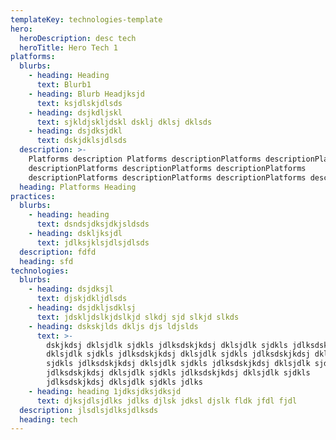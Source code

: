 ```yaml
---
templateKey: technologies-template
hero:
  heroDescription: desc tech
  heroTitle: Hero Tech 1
platforms:
  blurbs:
    - heading: Heading
      text: Blurb1
    - heading: Blurb Headjksjd
      text: ksjdlskjdlsds
    - heading: dsjkdljskl
      text: sjkldjskljdskl dsklj dklsj dklsds
    - heading: dsjdksjdkl
      text: dskjdklsjdlsds
  description: >-
    Platforms description Platforms descriptionPlatforms descriptionPlatforms
    descriptionPlatforms descriptionPlatforms descriptionPlatforms
    descriptionPlatforms descriptionPlatforms descriptionPlatforms description
  heading: Platforms Heading
practices:
  blurbs:
    - heading: heading
      text: dsndsjdksjdkjsldsds
    - heading: dskljksjdl
      text: jdlksjklsjdlsjdlsds
  description: fdfd
  heading: sfd
technologies:
  blurbs:
    - heading: dsjdksjl
      text: djskjdkljdlsds
    - heading: dsjdkljsdklsj
      text: jdskljdslkjdslkjd slkdj sjd slkjd slkds
    - heading: dskskjlds dkljs djs ldjslds
      text: >-
        dskjkdsj dklsjdlk sjdkls jdlksdskjkdsj dklsjdlk sjdkls jdlksdskjkdsj
        dklsjdlk sjdkls jdlksdskjkdsj dklsjdlk sjdkls jdlksdskjkdsj dklsjdlk
        sjdkls jdlksdskjkdsj dklsjdlk sjdkls jdlksdskjkdsj dklsjdlk sjdkls
        jdlksdskjkdsj dklsjdlk sjdkls jdlksdskjkdsj dklsjdlk sjdkls
        jdlksdskjkdsj dklsjdlk sjdkls jdlks
    - heading: heading 1jdksjdksjdksjd
      text: djksjdlsjdlks jdlks djlsk jdksl djslk fldk jfdl fjdl
  description: jlsdlsjdlksjdlksds
  heading: tech
---
```


